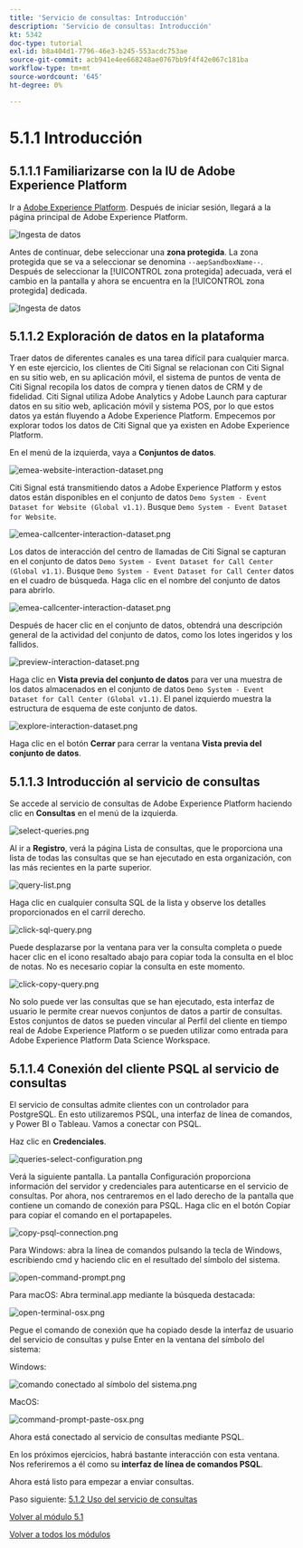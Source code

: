 ```yaml
---
title: 'Servicio de consultas: Introducción'
description: 'Servicio de consultas: Introducción'
kt: 5342
doc-type: tutorial
exl-id: b8a404d1-7796-46e3-b245-553acdc753ae
source-git-commit: acb941e4ee668248ae0767bb9f4f42e067c181ba
workflow-type: tm+mt
source-wordcount: '645'
ht-degree: 0%

---
```


# 5.1.1 Introducción

## 5.1.1.1 Familiarizarse con la IU de Adobe Experience Platform

Ir a [Adobe Experience Platform](https://experience.adobe.com/platform). Después de iniciar sesión, llegará a la página principal de Adobe Experience Platform.

![Ingesta de datos](./../../../modules/datacollection/module1.2/images/home.png)

Antes de continuar, debe seleccionar una **zona protegida**. La zona protegida que se va a seleccionar se denomina ``--aepSandboxName--``. Después de seleccionar la [!UICONTROL zona protegida] adecuada, verá el cambio en la pantalla y ahora se encuentra en la [!UICONTROL zona protegida] dedicada.

![Ingesta de datos](./../../../modules/datacollection/module1.2/images/sb1.png)


## 5.1.1.2 Exploración de datos en la plataforma

Traer datos de diferentes canales es una tarea difícil para cualquier marca. Y en este ejercicio, los clientes de Citi Signal se relacionan con Citi Signal en su sitio web, en su aplicación móvil, el sistema de puntos de venta de Citi Signal recopila los datos de compra y tienen datos de CRM y de fidelidad. Citi Signal utiliza Adobe Analytics y Adobe Launch para capturar datos en su sitio web, aplicación móvil y sistema POS, por lo que estos datos ya están fluyendo a Adobe Experience Platform. Empecemos por explorar todos los datos de Citi Signal que ya existen en Adobe Experience Platform.

En el menú de la izquierda, vaya a **Conjuntos de datos**.

![emea-website-interaction-dataset.png](./images/emea-website-interaction-dataset.png)

Citi Signal está transmitiendo datos a Adobe Experience Platform y estos datos están disponibles en el conjunto de datos `Demo System - Event Dataset for Website (Global v1.1)`. Busque `Demo System - Event Dataset for Website`.

![emea-callcenter-interaction-dataset.png](./images/emea-website-interaction-dataset1.png)

Los datos de interacción del centro de llamadas de Citi Signal se capturan en el conjunto de datos `Demo System - Event Dataset for Call Center (Global v1.1)`. Busque `Demo System - Event Dataset for Call Center` datos en el cuadro de búsqueda. Haga clic en el nombre del conjunto de datos para abrirlo.

![emea-callcenter-interaction-dataset.png](./images/emea-callcenter-interaction-dataset.png)

Después de hacer clic en el conjunto de datos, obtendrá una descripción general de la actividad del conjunto de datos, como los lotes ingeridos y los fallidos.

![preview-interaction-dataset.png](./images/preview-interaction-dataset.png)

Haga clic en **Vista previa del conjunto de datos** para ver una muestra de los datos almacenados en el conjunto de datos `Demo System - Event Dataset for Call Center (Global v1.1)`. El panel izquierdo muestra la estructura de esquema de este conjunto de datos.

![explore-interaction-dataset.png](./images/explore-interaction-dataset.png)

Haga clic en el botón **Cerrar** para cerrar la ventana **Vista previa del conjunto de datos**.

## 5.1.1.3 Introducción al servicio de consultas

Se accede al servicio de consultas de Adobe Experience Platform haciendo clic en **Consultas** en el menú de la izquierda.

![select-queries.png](./images/select-queries.png)

Al ir a **Registro**, verá la página Lista de consultas, que le proporciona una lista de todas las consultas que se han ejecutado en esta organización, con las más recientes en la parte superior.

![query-list.png](./images/query-list.png)

Haga clic en cualquier consulta SQL de la lista y observe los detalles proporcionados en el carril derecho.

![click-sql-query.png](./images/click-sql-query.png)

Puede desplazarse por la ventana para ver la consulta completa o puede hacer clic en el icono resaltado abajo para copiar toda la consulta en el bloc de notas. No es necesario copiar la consulta en este momento.

![click-copy-query.png](./images/click-copy-query.png)

No solo puede ver las consultas que se han ejecutado, esta interfaz de usuario le permite crear nuevos conjuntos de datos a partir de consultas. Estos conjuntos de datos se pueden vincular al Perfil del cliente en tiempo real de Adobe Experience Platform o se pueden utilizar como entrada para Adobe Experience Platform Data Science Workspace.

## 5.1.1.4 Conexión del cliente PSQL al servicio de consultas

El servicio de consultas admite clientes con un controlador para PostgreSQL. En esto utilizaremos PSQL, una interfaz de línea de comandos, y Power BI o Tableau. Vamos a conectar con PSQL.

Haz clic en **Credenciales**.

![queries-select-configuration.png](./images/queries-select-configuration.png)

Verá la siguiente pantalla. La pantalla Configuración proporciona información del servidor y credenciales para autenticarse en el servicio de consultas. Por ahora, nos centraremos en el lado derecho de la pantalla que contiene un comando de conexión para PSQL. Haga clic en el botón Copiar para copiar el comando en el portapapeles.

![copy-psql-connection.png](./images/copy-psql-connection.png)

Para Windows: abra la línea de comandos pulsando la tecla de Windows, escribiendo cmd y haciendo clic en el resultado del símbolo del sistema.

![open-command-prompt.png](./images/open-command-prompt.png)

Para macOS: Abra terminal.app mediante la búsqueda destacada:

![open-terminal-osx.png](./images/open-terminal-osx.png)

Pegue el comando de conexión que ha copiado desde la interfaz de usuario del servicio de consultas y pulse Enter en la ventana del símbolo del sistema:

Windows:

![comando conectado al símbolo del sistema.png](./images/command-prompt-connected.png)

MacOS:

![command-prompt-paste-osx.png](./images/command-prompt-paste-osx.png)

Ahora está conectado al servicio de consultas mediante PSQL.

En los próximos ejercicios, habrá bastante interacción con esta ventana. Nos referiremos a él como su **interfaz de línea de comandos PSQL**.

Ahora está listo para empezar a enviar consultas.

Paso siguiente: [5.1.2 Uso del servicio de consultas](./ex2.md)

[Volver al módulo 5.1](./query-service.md)

[Volver a todos los módulos](../../../overview.md)
